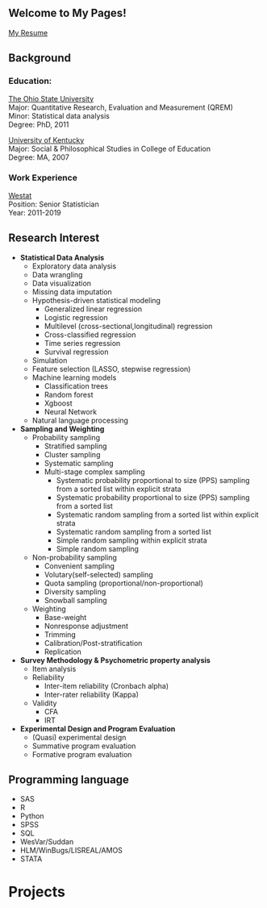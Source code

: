 ## Welcome to My Pages!        
[My Resume](https://github.com/weijia-ren/MyBio/blob/master/WEIJIA%20REN%20resume.pdf)

## Background

### Education: 

[The Ohio State University](https://www.osu.edu)   
Major: Quantitative Research, Evaluation and Measurement (QREM)   
Minor: Statistical data analysis  
Degree: PhD, 2011

[University of Kentucky](http://www.uky.edu)      
Major: Social & Philosophical Studies in College of Education    
Degree: MA, 2007

### Work Experience 
[Westat](http://www.westat.com)    
Position: Senior Statistician    
Year: 2011-2019  


## Research Interest

* **Statistical Data Analysis**
    * Exploratory data analysis     
    * Data wrangling      
    * Data visualization      
    * Missing data imputation   
    * Hypothesis-driven statistical modeling      
        * Generalized linear regression    
        * Logistic regression    
        * Multilevel (cross-sectional,longitudinal) regression    
        * Cross-classified regression    
        * Time series regression    
        * Survival regression    
    * Simulation      
    * Feature selection (LASSO, stepwise regression)      
    * Machine learning models       
        * Classification trees      
        * Random forest     
        * Xgboost     
        * Neural Network
    * Natural language processing     
* **Sampling and Weighting**      
    * Probability sampling 
        * Stratified sampling       
        * Cluster sampling    
        * Systematic sampling     
        * Multi-stage complex sampling      
            * Systematic probability proportional to size (PPS) sampling from a sorted list within explicit strata      
            * Systematic probability proportional to size (PPS) sampling from a sorted list
            * Systematic random sampling from a sorted list within explicit strata    
            * Systematic random sampling from a sorted list       
            * Simple random sampling within explicit strata     
            * Simple random sampling    
    * Non-probability sampling    
        * Convenient sampling     
        * Volutary(self-selected) sampling     
        * Quota sampling (proportional/non-proportional)     
        * Diversity sampling     
        * Snowball sampling     
    * Weighting     
        * Base-weight     
        * Nonresponse adjustment   
        * Trimming      
        * Calibration/Post-stratification     
        * Replication     
* **Survey Methodology & Psychometric property analysis**      
    * Item analysis
    * Reliability     
        * Inter-item reliability (Cronbach alpha)     
        * Inter-rater reliability (Kappa)     
    * Validity    
        * CFA     
        * IRT     
* **Experimental Design and Program Evaluation**      
    * (Quasi) experimental design     
    * Summative program evaluation      
    * Formative program evaluation 

## Programming language

* SAS   
* R   
* Python    
* SPSS    
* SQL
* WesVar/Suddan     
* HLM/WinBugs/LISREAL/AMOS      
* STATA     


# Projects
